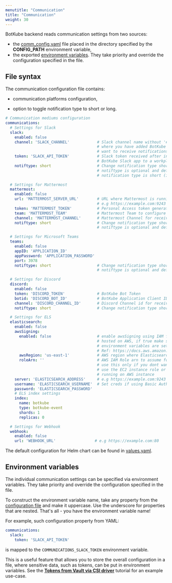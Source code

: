 ```yaml
---
menutitle: "Communication"
title: "Communication"
weight: 30
---
```


BotKube backend reads communication settings from two sources:
- the [comm_config.yaml](#file-syntax) file placed in the directory specified by the **CONFIG_PATH** environment variable,
- the exported [environment variables](#environment-variables). They take priority and override the configuration specified in the file.


## File syntax

The communication configuration file contains:

- communication platforms configuration,

- option to toggle notification type to short or long.

```yaml
# Communication mediums configuration
communications:
  # Settings for Slack
  slack:
    enabled: false
    channel: 'SLACK_CHANNEL'            # Slack channel name without '#' prefix
                                        # where you have added BotKube and
                                        # want to receive notifications in
    token: 'SLACK_API_TOKEN'            # Slack token received after installing
                                        # BotKube Slack app to a workplace
    notiftype: short                    # Change notification type short/long.
                                        # notiftype is optional and default
                                        # notification type is short (if not specified)

  # Settings for Mattermost
  mattermost:
    enabled: false
    url: 'MATTERMOST_SERVER_URL'        # URL where Mattermost is running.
                                        # e.g https://example.com:9243
    token: 'MATTERMOST_TOKEN'           # Personal Access token generated by BotKube user
    team: 'MATTERMOST_TEAM'             # Mattermost Team to configure with BotKube
    channel: 'MATTERMOST_CHANNEL'       # Mattermost Channel for receiving BotKube alerts
    notiftype: short                    # Change notification type short/long you want to receive.
                                        # notiftype is optional and default notification type is short (if not specified)

  # Settings for Microsoft Teams
  teams:
    enabled: false
    appID: 'APPLICATION_ID'
    appPassword: 'APPLICATION_PASSWORD'
    port: 3978
    notiftype: short                    # Change notification type short/long you want to receive.
                                        # notiftype is optional and default notification type is short (if not specified)

  # Settings for Discord
  discord:
    enabled: false
    token: 'DISCORD_TOKEN'	            # BotKube Bot Token
    botid: 'DISCORD_BOT_ID'             # BotKube Application Client ID
    channel: 'DISCORD_CHANNEL_ID'       # Discord Channel id for receiving BotKube alerts
    notiftype: short                    # Change notification type short/long you want to receive. notiftype is optional and Default notification type is short (if not specified)

  # Settings for ELS
  elasticsearch:
    enabled: false
    awsSigning:
      enabled: false                    # enable awsSigning using IAM for Elastisearch
                                        # hosted on AWS, if true make sure AWS
                                        # environment variables are set.
                                        # Ref: https://docs.aws.amazon.com/cli/latest/userguide/cli-configure-envvars.html
      awsRegion: 'us-east-1'            # AWS region where Elasticsearch is deployed
      roleArn: ''                       # AWS IAM Role arn to assume for credentials,
                                        # use this only if you dont want to
                                        # use the EC2 instance role or not
                                        # running on AWS instance
    server: 'ELASTICSEARCH_ADDRESS'     # e.g https://example.com:9243
    username: 'ELASTICSEARCH_USERNAME'  # Set creds if using Basic Auth
    password: 'ELASTICSEARCH_PASSWORD'
    # ELS index settings
    index:
      name: botkube
      type: botkube-event
      shards: 1
      replicas: 0

  # Settings for Webhook
  webhook:
    enabled: false
    url: 'WEBHOOK_URL'                 # e.g https://example.com:80
```

The default configuration for Helm chart can be found in [values.yaml](https://github.com/kubeshop/botkube/blob/main/helm/botkube/values.yaml).

## Environment variables

The individual communication settings can be specified via environment variables. They take priority and override the configuration specified in the file.


To construct the environment variable name, take any property from the [configuration file](#file-syntax) and make it uppercase. Use the underscore for properties that are nested. That's all - you have the environment variable name!

For example, such configuration property from YAML:
```yaml
communications:
  slack:
    token: 'SLACK_API_TOKEN'
```
is mapped to the `COMMUNICATIONS_SLACK_TOKEN` environment variable.

This is a useful feature that allows you to store the overall configuration in a file, where sensitive data, such as tokens, can be put in environment variables. See the [**Tokens from Vault via CSI driver**](/configuration/communication/vault-csi/) tutorial for an example use-case.
